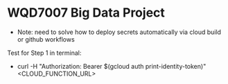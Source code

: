 # WQD7007 Big Data Project

- Note: need to solve how to deploy secrets automatically via cloud build or github workflows

Test for Step 1 in terminal:
- curl -H "Authorization: Bearer $(gcloud auth print-identity-token)" <CLOUD_FUNCTION_URL>
